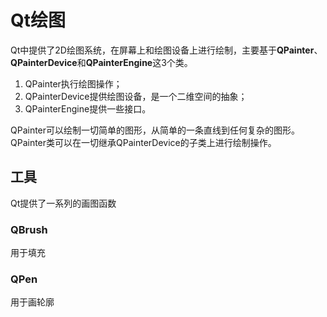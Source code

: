 # Qt绘图

Qt中提供了2D绘图系统，在屏幕上和绘图设备上进行绘制，主要基于**QPainter**、**QPainterDevice**和**QPainterEngine**这3个类。

1. QPainter执行绘图操作；
2. QPainterDevice提供绘图设备，是一个二维空间的抽象；
3. QPainterEngine提供一些接口。

QPainter可以绘制一切简单的图形，从简单的一条直线到任何复杂的图形。QPainter类可以在一切继承QPainterDevice的子类上进行绘制操作。

## 工具

Qt提供了一系列的画图函数

### QBrush

用于填充

### QPen

用于画轮廓